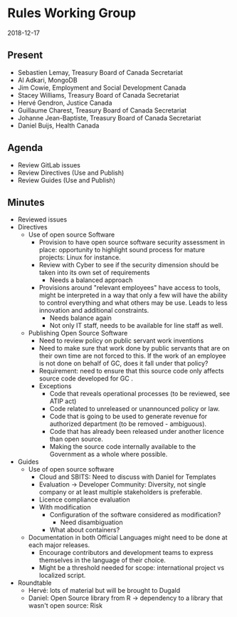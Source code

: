 # Rules Working Group

2018-12-17

## Present

* Sebastien Lemay, Treasury Board of Canada Secretariat
* Al Adkari, MongoDB
* Jim Cowie, Employment and Social Development Canada
* Stacey Williams, Treasury Board of Canada Secretariat
* Hervé Gendron, Justice Canada
* Guillaume Charest, Treasury Board of Canada Secretariat
* Johanne Jean-Baptiste, Treasury Board of Canada Secretariat
* Daniel Buijs, Health Canada

## Agenda

* Review GitLab issues
* Review Directives (Use and Publish)
* Review Guides (Use and Publish)

## Minutes

* Reviewed issues
* Directives
  * Use of open source Software
    * Provision to have open source software security assessment in place: opportunity to highlight sound process for mature projects: Linux for instance.
    * Review with Cyber to see if the security dimension should be taken into its own set of requirements
      * Needs a balanced approach
    * Provisions around "relevant employees" have access to tools, might be interpreted in a way that only a few will have the ability to control everything and what others may be use. Leads to less innovation and additional constraints.
      * Needs balance again
      * Not only IT staff, needs to be available for line staff as well.
  * Publishing Open Source Software
    * Need to review policy on public servant work inventions
    * Need to make sure that work done by public servants that are on their own time are not forced to this. If the work of an employee is not done on behalf of GC, does it fall under that policy?
    * Requirement: need to ensure that this source code only affects source code developed for GC .
    * Exceptions
      * Code that reveals operational processes (to be reviewed, see ATIP act)
      * Code related to unreleased or unannounced policy or law.
      * Code that is going to be used to generate revenue for authorized department (to be removed - ambiguous).
      * Code that has already been released under another licence than open source.
      * Making the source code internally available to the Government as a whole where possible.
* Guides
  * Use of open source software
    * Cloud and SBITS: Need to discuss with Daniel for Templates
    * Evaluation -> Developer Community: Diversity, not single company or at least multiple stakeholders is preferable.
    * Licence compliance evaluation
    * With modification
      * Configuration of the software considered as modification?
        * Need disambiguation
      * What about containers?
  * Documentation in both Official Languages might need to be done at each major releases.
    * Encourage contributors and development teams to express themselves in the language of their choice.
    * Might be a threshold needed for scope: international project vs localized script.
* Roundtable
  * Hervé: lots of material but will be brought to Dugald
  * Daniel: Open Source library from R -> dependency to a library that wasn't open source: Risk
